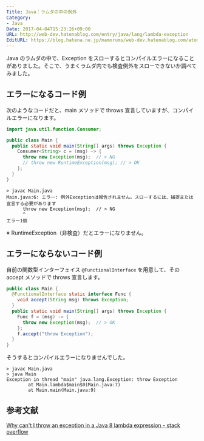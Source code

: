 ```yaml
---
Title: Java：ラムダの中の例外
Category:
- Java
Date: 2017-04-04T15:23:26+09:00
URL: http://web-dev.hatenablog.com/entry/java/lang/lambda-exception
EditURL: https://blog.hatena.ne.jp/mamorums/web-dev.hatenablog.com/atom/entry/10328749687234500143
---
```


Java のラムダの中で、Exception をスローするとコンパイルエラーになることがありました。そこで、うまくラムダ内でも検査例外をスローできないか調べてみました。


## エラーになるコード例
次のようなコードだと、main メソッドで throws 宣言していますが、コンパイルエラーになります。

```java
import java.util.function.Consumer;

public class Main {
  public static void main(String[] args) throws Exception {
    Consumer<String> c = (msg) -> {
      throw new Exception(msg);  // > NG
      // throw new RuntimeException(msg); // > OK
    };
  }
}
```

```
> javac Main.java
Main.java:6: エラー: 例外Exceptionは報告されません。スローするには、捕捉または宣言する必要があります
      throw new Exception(msg);  // > NG
      ^
エラー1個
```

※ RuntimeException（非検査）だとエラーになりません。


## エラーにならないコード例
自前の関数型インターフェイス `@FunctionalInterface` を用意して、その accept メソッドで throws 宣言します。

```java
public class Main {  
  @FunctionalInterface static interface Func {
    void accept(String msg) throws Exception;
  }
  public static void main(String[] args) throws Exception {
    Func f = (msg) -> {
      throw new Exception(msg);  // > OK
    };
    f.accept("throw Exception");
  }
}
```

そうするとコンパイルエラーになりませんでした。

```
> javac Main.java
> java Main
Exception in thread "main" java.lang.Exception: throw Exception
        at Main.lambda$main$0(Main.java:7)
        at Main.main(Main.java:9)
```


## 参考文献
[Why can't I throw an exception in a Java 8 lambda expression - stack overflow](http://stackoverflow.com/questions/37726874/why-cant-i-throw-an-exception-in-a-java-8-lambda-expression)
